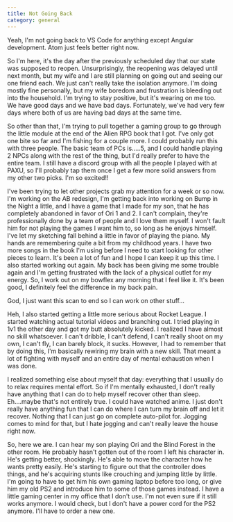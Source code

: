 ```yaml
---
title: Not Going Back
category: general
---
```

Yeah, I'm not going back to VS Code for anything except Angular development. Atom just feels better right now.

So I'm here, it's the day after the previously scheduled day that our state was supposed to reopen. Unsurprisingly, the reopening was delayed until next month, but my wife and I are still planning on going out and seeing our one friend each. We just can't really take the isolation anymore. I'm doing mostly fine personally, but my wife boredom and frustration is bleeding out into the household. I'm trying to stay positive, but it's wearing on me too. We have good days and we have bad days. Fortunately, we've had very few days where both of us are having bad days at the same time.

So other than that, I'm trying to pull together a gaming group to go through the little module at the end of the Alien RPG book that I got. I've only got one bite so far and I'm fishing for a couple more. I could probably run this with three people. The basic team of PCs is.....5, and I could handle playing 2 NPCs along with the rest of the thing, but I'd really prefer to have the entire team. I still have a discord group with all the people I played with at PAXU, so I'll probably tap them once I get a few more solid answers from my other two picks. I'm so excited!!

I've been trying to let other projects grab my attention for a week or so now. I'm working on the AB redesign, I'm getting back into working on Bump in the Night a little, and I have a game that I made for my son, that he has completely abandoned in favor of Ori 1 and 2. I can't complain, they're professionally done by a team of people and I love them myself. I won't fault him for not playing the games I want him to, so long as he enjoys himself. I've let my sketching fall behind a little in favor of playing the piano. My hands are remembering quite a bit from my childhood years. I have two more songs in the book I'm using before I need to start looking for other pieces to learn. It's been a lot of fun and I hope I can keep it up this time. I also started working out again. My back has been giving me some trouble again and I'm getting frustrated with the lack of a physical outlet for my energy. So, I work out on my bowflex any morning that I feel like it. It's been good, I definitely feel the difference in my back pain.

God, I just want this scan to end so I can work on other stuff...

Heh, I also started getting a little more serious about Rocket League. I started watching actual tutorial videos and branching out. I tried playing in 1v1 the other day and got my butt absolutely kicked. I realized I have almost no skill whatsoever. I can't dribble, I can't defend, I can't really shoot on my own, I can't fly, I can barely block, it sucks. However, I had to remember that by doing this, I'm basically rewiring my brain with a new skill. That meant a lot of fighting with myself and an entire day of mental exhaustion when I was done.

I realized something else about myself that day: everything that I usually do to relax requires mental effort. So if I'm mentally exhausted, I don't really have anything that I can do to help myself recover other than sleep. Eh....maybe that's not entirely true. I could have watched anime. I just don't really have anything fun that I can do where I can turn my brain off and let it recover. Nothing that I can just go on complete auto-pilot for. Jogging comes to mind for that, but I hate jogging and can't really leave the house right now.

So, here we are. I can hear my son playing Ori and the Blind Forest in the other room. He probably hasn't gotten out of the room I left his character in. He's getting better, shockingly. He's able to move the character how he wants pretty easily. He's starting to figure out that the controller does things, and he's acquiring stunts like crouching and jumping little by little. I'm going to have to get him his own gaming laptop before too long, or give him my old PS2 and introduce him to some of those games instead. I have a little gaming center in my office that I don't use. I'm not even sure if it still works anymore. I would check, but I don't have a power cord for the PS2 anymore. I'll have to order a new one.
